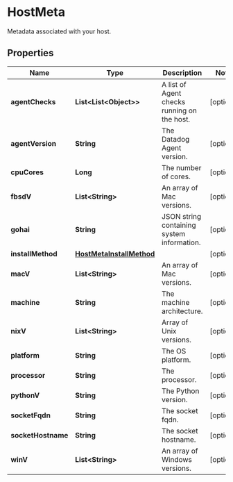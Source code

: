 # HostMeta

Metadata associated with your host.

## Properties

| Name               | Type                                                  | Description                                 | Notes      |
| ------------------ | ----------------------------------------------------- | ------------------------------------------- | ---------- |
| **agentChecks**    | **List&lt;List&lt;Object&gt;&gt;**                    | A list of Agent checks running on the host. | [optional] |
| **agentVersion**   | **String**                                            | The Datadog Agent version.                  | [optional] |
| **cpuCores**       | **Long**                                              | The number of cores.                        | [optional] |
| **fbsdV**          | **List&lt;String&gt;**                                | An array of Mac versions.                   | [optional] |
| **gohai**          | **String**                                            | JSON string containing system information.  | [optional] |
| **installMethod**  | [**HostMetaInstallMethod**](HostMetaInstallMethod.md) |                                             | [optional] |
| **macV**           | **List&lt;String&gt;**                                | An array of Mac versions.                   | [optional] |
| **machine**        | **String**                                            | The machine architecture.                   | [optional] |
| **nixV**           | **List&lt;String&gt;**                                | Array of Unix versions.                     | [optional] |
| **platform**       | **String**                                            | The OS platform.                            | [optional] |
| **processor**      | **String**                                            | The processor.                              | [optional] |
| **pythonV**        | **String**                                            | The Python version.                         | [optional] |
| **socketFqdn**     | **String**                                            | The socket fqdn.                            | [optional] |
| **socketHostname** | **String**                                            | The socket hostname.                        | [optional] |
| **winV**           | **List&lt;String&gt;**                                | An array of Windows versions.               | [optional] |
